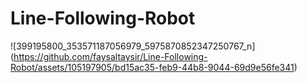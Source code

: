 # Line-Following-Robot
![399195800_353571187056979_5975870852347250767_n]
(https://github.com/faysaltaysir/Line-Following-Robot/assets/105197905/bd15ac35-feb9-44b8-9044-69d9e56fe341)
